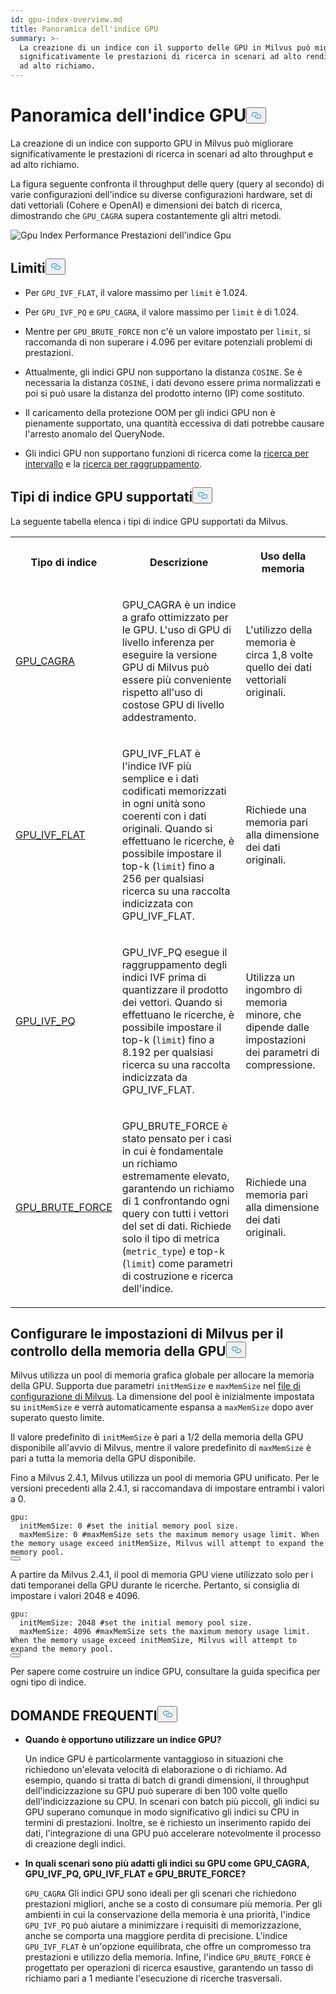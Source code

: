 ```yaml
---
id: gpu-index-overview.md
title: Panoramica dell'indice GPU
summary: >-
  La creazione di un indice con il supporto delle GPU in Milvus può migliorare
  significativamente le prestazioni di ricerca in scenari ad alto rendimento e
  ad alto richiamo.
---
```

<h1 id="GPU-Index-Overview" class="common-anchor-header">Panoramica dell'indice GPU<button data-href="#GPU-Index-Overview" class="anchor-icon" translate="no">
      <svg translate="no"
        aria-hidden="true"
        focusable="false"
        height="20"
        version="1.1"
        viewBox="0 0 16 16"
        width="16"
      >
        <path
          fill="#0092E4"
          fill-rule="evenodd"
          d="M4 9h1v1H4c-1.5 0-3-1.69-3-3.5S2.55 3 4 3h4c1.45 0 3 1.69 3 3.5 0 1.41-.91 2.72-2 3.25V8.59c.58-.45 1-1.27 1-2.09C10 5.22 8.98 4 8 4H4c-.98 0-2 1.22-2 2.5S3 9 4 9zm9-3h-1v1h1c1 0 2 1.22 2 2.5S13.98 12 13 12H9c-.98 0-2-1.22-2-2.5 0-.83.42-1.64 1-2.09V6.25c-1.09.53-2 1.84-2 3.25C6 11.31 7.55 13 9 13h4c1.45 0 3-1.69 3-3.5S14.5 6 13 6z"
        ></path>
      </svg>
    </button></h1><p>La creazione di un indice con supporto GPU in Milvus può migliorare significativamente le prestazioni di ricerca in scenari ad alto throughput e ad alto richiamo.</p>
<p>La figura seguente confronta il throughput delle query (query al secondo) di varie configurazioni dell'indice su diverse configurazioni hardware, set di dati vettoriali (Cohere e OpenAI) e dimensioni dei batch di ricerca, dimostrando che <code translate="no">GPU_CAGRA</code> supera costantemente gli altri metodi.</p>
<p>
  
   <span class="img-wrapper"> <img translate="no" src="/docs/v2.6.x/assets/gpu-index-performance.png" alt="Gpu Index Performance" class="doc-image" id="gpu-index-performance" />
   </span> <span class="img-wrapper"> <span>Prestazioni dell'indice Gpu</span> </span></p>
<h2 id="Limits" class="common-anchor-header">Limiti<button data-href="#Limits" class="anchor-icon" translate="no">
      <svg translate="no"
        aria-hidden="true"
        focusable="false"
        height="20"
        version="1.1"
        viewBox="0 0 16 16"
        width="16"
      >
        <path
          fill="#0092E4"
          fill-rule="evenodd"
          d="M4 9h1v1H4c-1.5 0-3-1.69-3-3.5S2.55 3 4 3h4c1.45 0 3 1.69 3 3.5 0 1.41-.91 2.72-2 3.25V8.59c.58-.45 1-1.27 1-2.09C10 5.22 8.98 4 8 4H4c-.98 0-2 1.22-2 2.5S3 9 4 9zm9-3h-1v1h1c1 0 2 1.22 2 2.5S13.98 12 13 12H9c-.98 0-2-1.22-2-2.5 0-.83.42-1.64 1-2.09V6.25c-1.09.53-2 1.84-2 3.25C6 11.31 7.55 13 9 13h4c1.45 0 3-1.69 3-3.5S14.5 6 13 6z"
        ></path>
      </svg>
    </button></h2><ul>
<li><p>Per <code translate="no">GPU_IVF_FLAT</code>, il valore massimo per <code translate="no">limit</code> è 1.024.</p></li>
<li><p>Per <code translate="no">GPU_IVF_PQ</code> e <code translate="no">GPU_CAGRA</code>, il valore massimo per <code translate="no">limit</code> è di 1.024.</p></li>
<li><p>Mentre per <code translate="no">GPU_BRUTE_FORCE</code> non c'è un valore impostato per <code translate="no">limit</code>, si raccomanda di non superare i 4.096 per evitare potenziali problemi di prestazioni.</p></li>
<li><p>Attualmente, gli indici GPU non supportano la distanza <code translate="no">COSINE</code>. Se è necessaria la distanza <code translate="no">COSINE</code>, i dati devono essere prima normalizzati e poi si può usare la distanza del prodotto interno (IP) come sostituto.</p></li>
<li><p>Il caricamento della protezione OOM per gli indici GPU non è pienamente supportato, una quantità eccessiva di dati potrebbe causare l'arresto anomalo del QueryNode.</p></li>
<li><p>Gli indici GPU non supportano funzioni di ricerca come la <a href="/docs/it/range-search.md">ricerca per intervallo</a> e la <a href="/docs/it/grouping-search.md">ricerca per raggruppamento</a>.</p></li>
</ul>
<h2 id="Supported-GPU-index-types" class="common-anchor-header">Tipi di indice GPU supportati<button data-href="#Supported-GPU-index-types" class="anchor-icon" translate="no">
      <svg translate="no"
        aria-hidden="true"
        focusable="false"
        height="20"
        version="1.1"
        viewBox="0 0 16 16"
        width="16"
      >
        <path
          fill="#0092E4"
          fill-rule="evenodd"
          d="M4 9h1v1H4c-1.5 0-3-1.69-3-3.5S2.55 3 4 3h4c1.45 0 3 1.69 3 3.5 0 1.41-.91 2.72-2 3.25V8.59c.58-.45 1-1.27 1-2.09C10 5.22 8.98 4 8 4H4c-.98 0-2 1.22-2 2.5S3 9 4 9zm9-3h-1v1h1c1 0 2 1.22 2 2.5S13.98 12 13 12H9c-.98 0-2-1.22-2-2.5 0-.83.42-1.64 1-2.09V6.25c-1.09.53-2 1.84-2 3.25C6 11.31 7.55 13 9 13h4c1.45 0 3-1.69 3-3.5S14.5 6 13 6z"
        ></path>
      </svg>
    </button></h2><p>La seguente tabella elenca i tipi di indice GPU supportati da Milvus.</p>
<table>
   <tr>
     <th><p>Tipo di indice</p></th>
     <th><p>Descrizione</p></th>
     <th><p>Uso della memoria</p></th>
   </tr>
   <tr>
     <td><p><a href="/docs/it/gpu-cagra.md">GPU_CAGRA</a></p></td>
     <td><p>GPU_CAGRA è un indice a grafo ottimizzato per le GPU. L'uso di GPU di livello inferenza per eseguire la versione GPU di Milvus può essere più conveniente rispetto all'uso di costose GPU di livello addestramento.</p></td>
     <td><p>L'utilizzo della memoria è circa 1,8 volte quello dei dati vettoriali originali.</p></td>
   </tr>
   <tr>
     <td><p><a href="/docs/it/gpu-ivf-flat.md">GPU_IVF_FLAT</a></p></td>
     <td><p>GPU_IVF_FLAT è l'indice IVF più semplice e i dati codificati memorizzati in ogni unità sono coerenti con i dati originali. Quando si effettuano le ricerche, è possibile impostare il top-k (<code translate="no">limit</code>) fino a 256 per qualsiasi ricerca su una raccolta indicizzata con GPU_IVF_FLAT.</p></td>
     <td><p>Richiede una memoria pari alla dimensione dei dati originali.</p></td>
   </tr>
   <tr>
     <td><p><a href="/docs/it/gpu-ivf-pq.md">GPU_IVF_PQ</a></p></td>
     <td><p>GPU_IVF_PQ esegue il raggruppamento degli indici IVF prima di quantizzare il prodotto dei vettori. Quando si effettuano le ricerche, è possibile impostare il top-k (<code translate="no">limit</code>) fino a 8.192 per qualsiasi ricerca su una raccolta indicizzata da GPU_IVF_FLAT.</p></td>
     <td><p>Utilizza un ingombro di memoria minore, che dipende dalle impostazioni dei parametri di compressione.</p></td>
   </tr>
   <tr>
     <td><p><a href="/docs/it/gpu-brute-force.md">GPU_BRUTE_FORCE</a></p></td>
     <td><p>GPU_BRUTE_FORCE è stato pensato per i casi in cui è fondamentale un richiamo estremamente elevato, garantendo un richiamo di 1 confrontando ogni query con tutti i vettori del set di dati. Richiede solo il tipo di metrica (<code translate="no">metric_type</code>) e top-k (<code translate="no">limit</code>) come parametri di costruzione e ricerca dell'indice.</p></td>
     <td><p>Richiede una memoria pari alla dimensione dei dati originali.</p></td>
   </tr>
</table>
<h2 id="Configure-Milvus-settings-for-GPU-memory-control" class="common-anchor-header">Configurare le impostazioni di Milvus per il controllo della memoria della GPU<button data-href="#Configure-Milvus-settings-for-GPU-memory-control" class="anchor-icon" translate="no">
      <svg translate="no"
        aria-hidden="true"
        focusable="false"
        height="20"
        version="1.1"
        viewBox="0 0 16 16"
        width="16"
      >
        <path
          fill="#0092E4"
          fill-rule="evenodd"
          d="M4 9h1v1H4c-1.5 0-3-1.69-3-3.5S2.55 3 4 3h4c1.45 0 3 1.69 3 3.5 0 1.41-.91 2.72-2 3.25V8.59c.58-.45 1-1.27 1-2.09C10 5.22 8.98 4 8 4H4c-.98 0-2 1.22-2 2.5S3 9 4 9zm9-3h-1v1h1c1 0 2 1.22 2 2.5S13.98 12 13 12H9c-.98 0-2-1.22-2-2.5 0-.83.42-1.64 1-2.09V6.25c-1.09.53-2 1.84-2 3.25C6 11.31 7.55 13 9 13h4c1.45 0 3-1.69 3-3.5S14.5 6 13 6z"
        ></path>
      </svg>
    </button></h2><p>Milvus utilizza un pool di memoria grafica globale per allocare la memoria della GPU. Supporta due parametri <code translate="no">initMemSize</code> e <code translate="no">maxMemSize</code> nel <a href="https://github.com/milvus-io/milvus/blob/master/configs/milvus.yaml#L767-L769">file di configurazione di Milvus</a>. La dimensione del pool è inizialmente impostata su <code translate="no">initMemSize</code> e verrà automaticamente espansa a <code translate="no">maxMemSize</code> dopo aver superato questo limite.</p>
<p>Il valore predefinito di <code translate="no">initMemSize</code> è pari a 1/2 della memoria della GPU disponibile all'avvio di Milvus, mentre il valore predefinito di <code translate="no">maxMemSize</code> è pari a tutta la memoria della GPU disponibile.</p>
<p>Fino a Milvus 2.4.1, Milvus utilizza un pool di memoria GPU unificato. Per le versioni precedenti alla 2.4.1, si raccomandava di impostare entrambi i valori a 0.</p>
<pre><code translate="no" class="language-yaml"><span class="hljs-attr">gpu:</span>
  <span class="hljs-attr">initMemSize:</span> <span class="hljs-number">0</span> <span class="hljs-comment">#set the initial memory pool size.</span>
  <span class="hljs-attr">maxMemSize:</span> <span class="hljs-number">0</span> <span class="hljs-comment">#maxMemSize sets the maximum memory usage limit. When the memory usage exceed initMemSize, Milvus will attempt to expand the memory pool. </span>
<button class="copy-code-btn"></button></code></pre>
<p>A partire da Milvus 2.4.1, il pool di memoria GPU viene utilizzato solo per i dati temporanei della GPU durante le ricerche. Pertanto, si consiglia di impostare i valori 2048 e 4096.</p>
<pre><code translate="no" class="language-yaml"><span class="hljs-attr">gpu:</span>
  <span class="hljs-attr">initMemSize:</span> <span class="hljs-number">2048</span> <span class="hljs-comment">#set the initial memory pool size.</span>
  <span class="hljs-attr">maxMemSize:</span> <span class="hljs-number">4096</span> <span class="hljs-comment">#maxMemSize sets the maximum memory usage limit. When the memory usage exceed initMemSize, Milvus will attempt to expand the memory pool. </span>
<button class="copy-code-btn"></button></code></pre>
<p>Per sapere come costruire un indice GPU, consultare la guida specifica per ogni tipo di indice.</p>
<h2 id="FAQ" class="common-anchor-header">DOMANDE FREQUENTI<button data-href="#FAQ" class="anchor-icon" translate="no">
      <svg translate="no"
        aria-hidden="true"
        focusable="false"
        height="20"
        version="1.1"
        viewBox="0 0 16 16"
        width="16"
      >
        <path
          fill="#0092E4"
          fill-rule="evenodd"
          d="M4 9h1v1H4c-1.5 0-3-1.69-3-3.5S2.55 3 4 3h4c1.45 0 3 1.69 3 3.5 0 1.41-.91 2.72-2 3.25V8.59c.58-.45 1-1.27 1-2.09C10 5.22 8.98 4 8 4H4c-.98 0-2 1.22-2 2.5S3 9 4 9zm9-3h-1v1h1c1 0 2 1.22 2 2.5S13.98 12 13 12H9c-.98 0-2-1.22-2-2.5 0-.83.42-1.64 1-2.09V6.25c-1.09.53-2 1.84-2 3.25C6 11.31 7.55 13 9 13h4c1.45 0 3-1.69 3-3.5S14.5 6 13 6z"
        ></path>
      </svg>
    </button></h2><ul>
<li><p><strong>Quando è opportuno utilizzare un indice GPU?</strong></p>
<p>Un indice GPU è particolarmente vantaggioso in situazioni che richiedono un'elevata velocità di elaborazione o di richiamo. Ad esempio, quando si tratta di batch di grandi dimensioni, il throughput dell'indicizzazione su GPU può superare di ben 100 volte quello dell'indicizzazione su CPU. In scenari con batch più piccoli, gli indici su GPU superano comunque in modo significativo gli indici su CPU in termini di prestazioni. Inoltre, se è richiesto un inserimento rapido dei dati, l'integrazione di una GPU può accelerare notevolmente il processo di creazione degli indici.</p></li>
<li><p><strong>In quali scenari sono più adatti gli indici su GPU come GPU_CAGRA, GPU_IVF_PQ, GPU_IVF_FLAT e GPU_BRUTE_FORCE?</strong></p>
<p><code translate="no">GPU_CAGRA</code> Gli indici GPU sono ideali per gli scenari che richiedono prestazioni migliori, anche se a costo di consumare più memoria. Per gli ambienti in cui la conservazione della memoria è una priorità, l'indice <code translate="no">GPU_IVF_PQ</code> può aiutare a minimizzare i requisiti di memorizzazione, anche se comporta una maggiore perdita di precisione. L'indice <code translate="no">GPU_IVF_FLAT</code> è un'opzione equilibrata, che offre un compromesso tra prestazioni e utilizzo della memoria. Infine, l'indice <code translate="no">GPU_BRUTE_FORCE</code> è progettato per operazioni di ricerca esaustive, garantendo un tasso di richiamo pari a 1 mediante l'esecuzione di ricerche trasversali.</p></li>
</ul>
